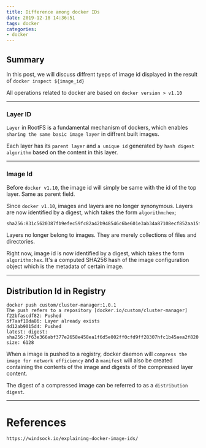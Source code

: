 ```yaml
---
title: Difference among docker IDs
date: 2019-12-18 14:36:51
tags: docker
categories:
- docker
---
```


## Summary

In this post, we will discuss diffrent tyeps of image id displayed in the result of `docker inspect ${image_id}`

All operations related to docker are based on `docker version > v1.10`

---

### Layer ID

`Layer` in RootFS is a fundamental mechanism of dockers, which enables `sharing the same basic image layer` in diffrent built images.

Each layer has its `parent layer` and `a unique id` generated by `hash digest algorithm` based on the content in this layer.

---

### Image Id

Before `docker v1.10`, the image id will simply be same with the id of the top layer. Same as parent field.

Since `docker v1.10`, images and layers are no longer synonymous. Layers are now identified by a digest, which takes the form `algorithm:hex`;

```
sha256:831c5620387fb9efec59fc82a42b948546c6be601e3ab34a87108ecf852aa15f
```

Layers no longer belong to images. They are merely collections of files and directories.

Right now, image id is now identified by a digest, which takes the form `algorithm:hex`. It's a computed SHA256 hash of the image configuration object which is the metadata of certain image.

---

## Distribution Id in Registry

```
docker push custom/cluster-manager:1.0.1
The push refers to a repository [docker.io/custom/cluster-manager]
f22bfascdf82: Pushed 
5f7aaf18da86: Layer already exists 
4d12ab9015d4: Pushed 
latest: digest: sha256:7f63e366abf377e2658e458ea1f6d5e002ff0cfd9ff28307hfc1b45aea2f820 size: 6128
```



When a image is pushed to a registry, docker daemon will `compress the image for network efficiency` and a `manifest` will also be created containing the contents of the image and digests of the compressed layer content.

The digest of a compressed image can be referred to as a `distribution digest`.

---

# References

```
https://windsock.io/explaining-docker-image-ids/
```